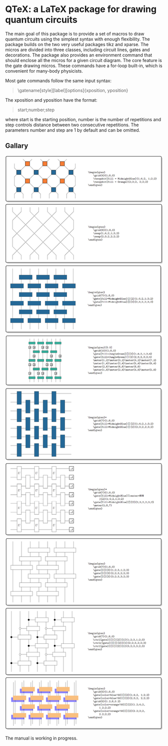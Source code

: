 # QTeX: a LaTeX package for drawing quantum circuits

The main goal of this package is to provide a set of macros to draw quantum circuits using the simplest syntax
with enough flexibility. The package builds on the two very useful packages tikz and xparse. The micros are divided
into three classes, including circuit lines, gates and decorations. The package also provides an environment command
that should enclose all the micros for a given circuit diagram. The core feature is the gate drawing micros. These
commands have a for-loop built-in, which is convenient for many-body physicists. 

Most gate commands follow the same input syntax:
> \gatename[style][label][options]{xposition, yposition}

The xposition and yposition have the format:
> start;number;step

where start is the starting position, number is the number of repetitions and step controls distance between two consecutive repetitions. The parameters number and step are 1 by default and can be omitted.

## Gallary
![image](gallary/example1.png)
![image](gallary/example2.png)
![image](gallary/example3.png)
![image](gallary/example4.png)
![image](gallary/example5.png)
![image](gallary/example6.png)
![image](gallary/example7.png)
![image](gallary/example8.png)
![image](gallary/example9.png)

The manual is working in progress. 
